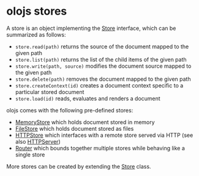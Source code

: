 # olojs stores
A store is an object implementing the [Store] interface, which
can be summarized as follows:

* `store.read(path)` returns the source of the document mapped to the given
  path
* `store.list(path)` returns the list of the child items of the given path
* `store.write(path, source)` modifies the document source mapped to the
  given path
* `store.delete(path)` removes the document mapped to the given path
* `store.createContext(id)` creates a document context specific to a particular
  stored document
* `store.load(id)` reads, evaluates and renders a document

olojs comes with the following pre-defined stores:

* [MemoryStore](./api/memory-store.md) which holds document stored in memory
* [FileStore](./api/file-store.md) which holds document stored as files
* [HTTPStore](./api/http-store.md) which interfaces with a remote store served
  via HTTP (see also [HTTPServer])
* [Router](./api/router.md) which bounds together multiple stores while
  behaving like a single store

More stores can be created by extending the [Store] class.


[Store]: ./api/store.md
[HTTPServer]: ./api/http-server.md
